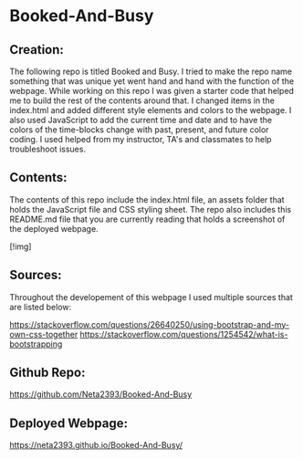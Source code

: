 # Booked-And-Busy


## Creation:

The following repo is titled Booked and Busy. I tried to make the repo name something that was unique yet went hand and hand with the function of the webpage. While working on this repo I was given a starter code that helped me to build the rest of the contents around that. I changed items in the index.html and added different style elements and colors to the webpage. I also used JavaScript to add the current time and date and to have the colors of the time-blocks change with past, present, and future color coding. I used helped from my instructor, TA's and classmates to help troubleshoot issues. 

## Contents:

The contents of this repo include the index.html file, an assets folder that holds the JavaScript file and CSS styling sheet. The repo also includes this README.md file that you are currently reading that holds a screenshot of the deployed webpage. 

[!img]


## Sources: 

Throughout the developement of this webpage I used multiple sources that are listed below:

https://stackoverflow.com/questions/26640250/using-bootstrap-and-my-own-css-together
https://stackoverflow.com/questions/1254542/what-is-bootstrapping




## Github Repo:

https://github.com/Neta2393/Booked-And-Busy

## Deployed Webpage:

https://neta2393.github.io/Booked-And-Busy/


